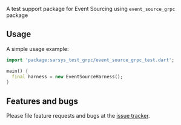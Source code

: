 A test support package for Event Sourcing using `event_source_grpc` package

## Usage

A simple usage example:

```dart
import 'package:sarsys_test_grpc/event_source_grpc_test.dart';

main() {
  final harness = new EventSourceHarness();
}
```

## Features and bugs

Please file feature requests and bugs at the [issue tracker][tracker].

[tracker]: http://github.com/DISCOOS/sarsys_backend/issues

